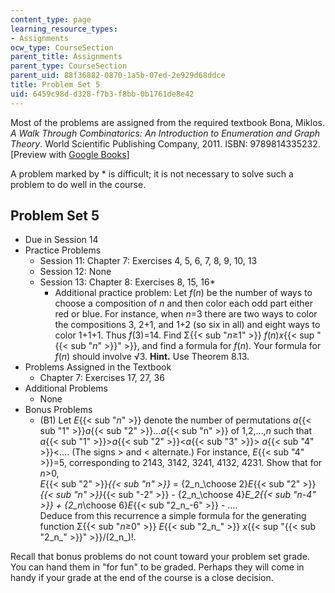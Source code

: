```yaml
---
content_type: page
learning_resource_types:
- Assignments
ocw_type: CourseSection
parent_title: Assignments
parent_type: CourseSection
parent_uid: 88f36882-0870-1a5b-07ed-2e929d68ddce
title: Problem Set 5
uid: 6459c98d-d328-f7b3-f8bb-0b1761de8e42
---
```


Most of the problems are assigned from the required textbook Bona, Miklos. _A Walk Through Combinatorics: An Introduction to Enumeration and Graph Theory_. World Scientific Publishing Company, 2011. ISBN: 9789814335232. \[Preview with [Google Books](http://books.google.com/books?id=TzJ2L9ZmlQUC&pg=PAfrontcover)\]

A problem marked by \* is difficult; it is not necessary to solve such a problem to do well in the course.

Problem Set 5
-------------

*   Due in Session 14
*   Practice Problems
    *   Session 11: Chapter 7: Exercises 4, 5, 6, 7, 8, 9, 10, 13
    *   Session 12: None
    *   Session 13: Chapter 8: Exercises 8, 15, 16\*
        *   Additional practice problem: Let _f_(_n_) be the number of ways to choose a composition of _n_ and then color each odd part either red or blue. For instance, when _n_\=3 there are two ways to color the compositions 3, 2+1, and 1+2 (so six in all) and eight ways to color 1+1+1. Thus _f_(3)=14. Find Σ{{< sub "_n_≥1" >}} _f_(_n_)_x_{{< sup "{{< sub \"_n_\" >}}" >}}, and find a formula for _f_(_n_). Your formula for _f_(_n_) should involve √3. **Hint.** Use Theorem 8.13.
*   Problems Assigned in the Textbook
    *   Chapter 7: Exercises 17, 27, 36
*   Additional Problems
    *   None
*   Bonus Problems
    *   (B1) Let _E_{{< sub "_n_" >}} denote the number of permutations _a_{{< sub "1" >}}_a_{{< sub "2" >}}…_a_{{< sub "n" >}} of 1,2,…,_n_ such that _a_{{< sub "1" >}}\>_a_{{< sub "2" >}}\<_a_{{< sub "3" >}}\> _a_{{< sub "4" >}}\<…. (The signs > and \< alternate.) For instance, _E_{{< sub "4" >}}\=5, corresponding to 2143, 3142, 3241, 4132, 4231. Show that for _n_\>0,  
        _E_{{< sub "2" >}}_{{< sub "n" >}}_ = {2_n_\\choose 2}_E_{{< sub "2" >}}_{{< sub "n" >}}_{{< sub "\-2" >}} - {2_n_\\choose 4}_E_2{{< sub "_n_\-4" >}} + {2_n_\\choose 6}_E_{{< sub "2_n_\-6" >}} - ….  
        Deduce from this recurrence a simple formula for the generating function Σ{{< sub "_n_≥0" >}} _E_{{< sub "2_n_" >}} _x_{{< sup "{{< sub \"2_n_\" >}}" >}}/(2_n_)!.

Recall that bonus problems do not count toward your problem set grade. You can hand them in "for fun" to be graded. Perhaps they will come in handy if your grade at the end of the course is a close decision.
